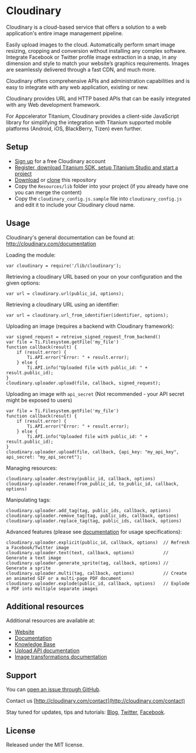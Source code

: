 Cloudinary
==========

Cloudinary is a cloud-based service that offers a solution to a web application's entire image management pipeline.

Easily upload images to the cloud. Automatically perform smart image resizing, cropping and conversion without installing any complex software. Integrate Facebook or Twitter profile image extraction in a snap, in any dimension and style to match your website’s graphics requirements. Images are seamlessly delivered through a fast CDN, and much more.

Cloudinary offers comprehensive APIs and administration capabilities and is easy to integrate with any web application, existing or new.

Cloudinary provides URL and HTTP based APIs that can be easily integrated with any Web development framework.

For Appcelerator Titanium, Cloudinary provides a client-side JavaScript library for simplifying the integration with Titanium supported mobile platforms (Android, iOS, BlackBerry, Tizen) even further.

## Setup

* [Sign up](https://cloudinary.com/users/register/free) for a free Cloudinary account
* [Register, download Titanium SDK, setup Titanium Studio and start a project](http://www.appcelerator.com/developers/)
* [Download](https://github.com/cloudinary/cloudinary_titanium/archive/master.zip) or [clone](https://github.com/cloudinary/cloudinary_titanium.git) this repository
* Copy the `Resources/lib` folder into your project (if you already have one you can merge the content)
* Copy the `cloudinary_config.js.sample` file into `cloudinary_config.js` and edit it to include your Cloudinary cloud name.

## Usage

Cloudinary's general documentation can be found at: http://cloudinary.com/documentation

Loading the module:

    var cloudinary = require('/lib/cloudinary');

Retrieving a cloudinary URL based on your on your configuration and the given options:

    var url = cloudinary.url(public_id, options);

Retrieving a cloudinary URL using an identifier:

    var url = cloudinary.url_from_identifier(identifier, options);

Uploading an image (requires a backend with Cloudinary framework):

    var signed_request = retreive_signed_request_from_backend()
    var file = Ti.Filesystem.getFile('my_file')
    function callback(result) {
        if (result.error) {
            Ti.API.error("Error: " + result.error);
        } else {
            Ti.API.info("Uploaded file with public_id: " + result.public_id);
    }
    cloudinary.uploader.upload(file, callback, signed_request);


Uploading an image with `api_secret` (Not recommended - your API secret might be exposed to users)

    var file = Ti.Filesystem.getFile('my_file')
    function callback(result) {
        if (result.error) {
            Ti.API.error("Error: " + result.error);
        } else {
            Ti.API.info("Uploaded file with public_id: " + result.public_id);
    }
    cloudinary.uploader.upload(file, callback, {api_key: "my_api_key", api_secret: "my_api_secret");

Managing resources:

    cloudinary.uploader.destroy(public_id, callback, options)
    cloudinary.uploader.rename(from_public_id, to_public_id, callback, options)

Manipulating tags:

    cloudinary.uploader.add_tag(tag, public_ids, callback, options)
    cloudinary.uploader.remove_tag(tag, public_ids, callback, options)
    cloudinary.uploader.replace_tag(tag, public_ids, callback, options)

Advanced features (please see [documentation](http://cloudinary.com/documentation/sprite_generation) for usage specifications):

    cloudinary.uploader.explicit(public_id, callback, options)  // Refresh a Facebook/Twitter image
    cloudinary.uploader.text(text, callback, options)           // Generate a text image
    cloudinary.uploader.generate_sprite(tag, callback, options) // Generate a sprite
    cloudinary.uploader.multi(tag, callback, options)           // Create an animated GIF or a multi-page PDF document
    cloudinary.uploader.explode(public_id, callback, options)   // Explode a PDF into multiple separate images

## Additional resources

Additional resources are available at:

* [Website](http://cloudinary.com)
* [Documentation](http://cloudinary.com/documentation)
* [Knowledge Base](http://support.cloudinary.com/forums)
* [Upload API documentation](http://cloudinary.com/documentation/upload_images)
* [Image transformations documentation](http://cloudinary.com/documentation/image_transformations)

## Support

You can [open an issue through GitHub](https://github.com/cloudinary/cloudinary_titanium/issues).

Contact us [http://cloudinary.com/contact](http://cloudinary.com/contact)

Stay tuned for updates, tips and tutorials: [Blog](http://cloudinary.com/blog), [Twitter](https://twitter.com/cloudinary), [Facebook](http://www.facebook.com/Cloudinary).


## License #######################################################################

Released under the MIT license.
